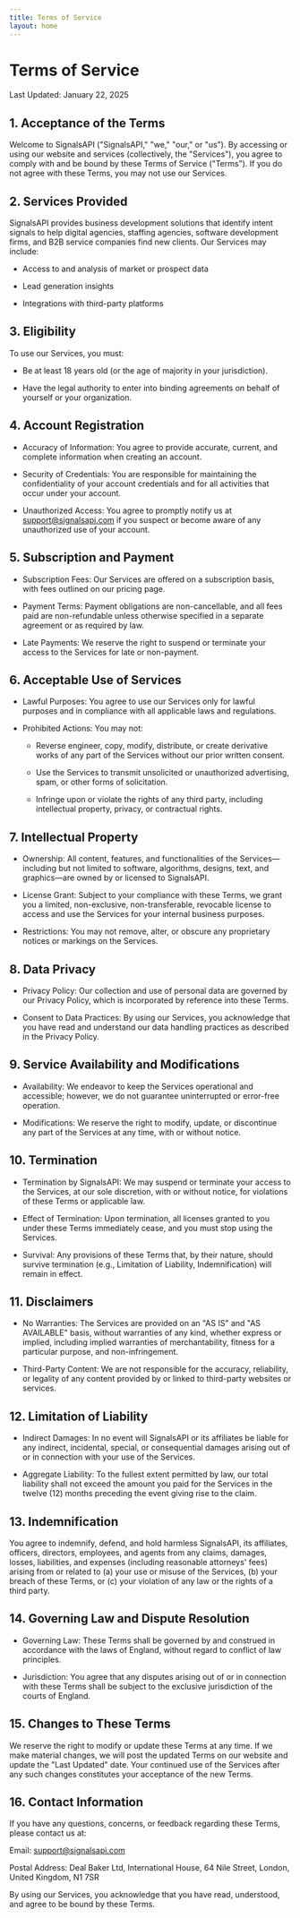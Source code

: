 ```yaml
---
title: Terms of Service
layout: home
---
```


Terms of Service
================

Last Updated: January 22, 2025

1\. Acceptance of the Terms
---------------------------

Welcome to SignalsAPI ("SignalsAPI," "we," "our," or "us"). By accessing or using our website and services (collectively, the "Services"), you agree to comply with and be bound by these Terms of Service ("Terms"). If you do not agree with these Terms, you may not use our Services.

2\. Services Provided
---------------------

SignalsAPI provides business development solutions that identify intent signals to help digital agencies, staffing agencies, software development firms, and B2B service companies find new clients. Our Services may include:

*   Access to and analysis of market or prospect data
    
*   Lead generation insights
    
*   Integrations with third-party platforms
    

3\. Eligibility
---------------

To use our Services, you must:

*   Be at least 18 years old (or the age of majority in your jurisdiction).
    
*   Have the legal authority to enter into binding agreements on behalf of yourself or your organization.
    

4\. Account Registration
------------------------

*   Accuracy of Information: You agree to provide accurate, current, and complete information when creating an account.
    
*   Security of Credentials: You are responsible for maintaining the confidentiality of your account credentials and for all activities that occur under your account.
    
*   Unauthorized Access: You agree to promptly notify us at [support@signalsapi.com](mailto:support@signalsapi.com) if you suspect or become aware of any unauthorized use of your account.
    

5\. Subscription and Payment
----------------------------

*   Subscription Fees: Our Services are offered on a subscription basis, with fees outlined on our pricing page.
    
*   Payment Terms: Payment obligations are non-cancellable, and all fees paid are non-refundable unless otherwise specified in a separate agreement or as required by law.
    
*   Late Payments: We reserve the right to suspend or terminate your access to the Services for late or non-payment.
    

6\. Acceptable Use of Services
------------------------------

*   Lawful Purposes: You agree to use our Services only for lawful purposes and in compliance with all applicable laws and regulations.
    
*   Prohibited Actions: You may not:
    
    *   Reverse engineer, copy, modify, distribute, or create derivative works of any part of the Services without our prior written consent.
        
    *   Use the Services to transmit unsolicited or unauthorized advertising, spam, or other forms of solicitation.
        
    *   Infringe upon or violate the rights of any third party, including intellectual property, privacy, or contractual rights.
        

7\. Intellectual Property
-------------------------

*   Ownership: All content, features, and functionalities of the Services—including but not limited to software, algorithms, designs, text, and graphics—are owned by or licensed to SignalsAPI.
    
*   License Grant: Subject to your compliance with these Terms, we grant you a limited, non-exclusive, non-transferable, revocable license to access and use the Services for your internal business purposes.
    
*   Restrictions: You may not remove, alter, or obscure any proprietary notices or markings on the Services.
    

8\. Data Privacy
----------------

*   Privacy Policy: Our collection and use of personal data are governed by our Privacy Policy, which is incorporated by reference into these Terms.
    
*   Consent to Data Practices: By using our Services, you acknowledge that you have read and understand our data handling practices as described in the Privacy Policy.
    

9\. Service Availability and Modifications
------------------------------------------

*   Availability: We endeavor to keep the Services operational and accessible; however, we do not guarantee uninterrupted or error-free operation.
    
*   Modifications: We reserve the right to modify, update, or discontinue any part of the Services at any time, with or without notice.
    

10\. Termination
----------------

*   Termination by SignalsAPI: We may suspend or terminate your access to the Services, at our sole discretion, with or without notice, for violations of these Terms or applicable law.
    
*   Effect of Termination: Upon termination, all licenses granted to you under these Terms immediately cease, and you must stop using the Services.
    
*   Survival: Any provisions of these Terms that, by their nature, should survive termination (e.g., Limitation of Liability, Indemnification) will remain in effect.
    

11\. Disclaimers
----------------

*   No Warranties: The Services are provided on an "AS IS" and "AS AVAILABLE" basis, without warranties of any kind, whether express or implied, including implied warranties of merchantability, fitness for a particular purpose, and non-infringement.
    
*   Third-Party Content: We are not responsible for the accuracy, reliability, or legality of any content provided by or linked to third-party websites or services.
    

12\. Limitation of Liability
----------------------------

*   Indirect Damages: In no event will SignalsAPI or its affiliates be liable for any indirect, incidental, special, or consequential damages arising out of or in connection with your use of the Services.
    
*   Aggregate Liability: To the fullest extent permitted by law, our total liability shall not exceed the amount you paid for the Services in the twelve (12) months preceding the event giving rise to the claim.
    

13\. Indemnification
--------------------

You agree to indemnify, defend, and hold harmless SignalsAPI, its affiliates, officers, directors, employees, and agents from any claims, damages, losses, liabilities, and expenses (including reasonable attorneys' fees) arising from or related to (a) your use or misuse of the Services, (b) your breach of these Terms, or (c) your violation of any law or the rights of a third party.

14\. Governing Law and Dispute Resolution
-----------------------------------------

*   Governing Law: These Terms shall be governed by and construed in accordance with the laws of England, without regard to conflict of law principles.
    
*   Jurisdiction: You agree that any disputes arising out of or in connection with these Terms shall be subject to the exclusive jurisdiction of the courts of England.
    

15\. Changes to These Terms
---------------------------

We reserve the right to modify or update these Terms at any time. If we make material changes, we will post the updated Terms on our website and update the "Last Updated" date. Your continued use of the Services after any such changes constitutes your acceptance of the new Terms.

16\. Contact Information
------------------------

If you have any questions, concerns, or feedback regarding these Terms, please contact us at:

Email: [support@signalsapi.com](mailto:support@signalsapi.com)

Postal Address: Deal Baker Ltd, International House, 64 Nile Street, London, United Kingdom, N1 7SR

By using our Services, you acknowledge that you have read, understood, and agree to be bound by these Terms.
